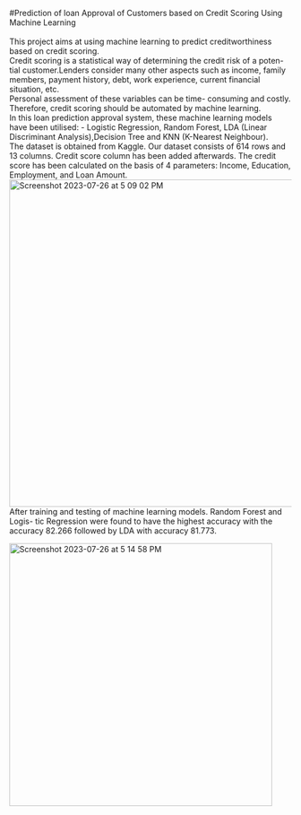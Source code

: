 #Prediction of loan Approval of Customers based on Credit Scoring Using Machine Learning<br><br>
 This project aims at using machine learning to predict creditworthiness based on credit scoring.<br>
Credit scoring is a statistical way of determining the credit risk of a poten- tial customer.Lenders consider many other aspects such as income, family members, payment history, debt, work experience, current financial situation, etc. <br>Personal assessment of these variables can be time- consuming and costly. Therefore, credit scoring should be automated by machine learning.<br>
In this loan prediction approval system, these machine learning models have been utilised: - Logistic Regression, Random Forest, LDA (Linear Discriminant Analysis),Decision Tree and KNN (K-Nearest Neighbour).
<br>
The dataset is obtained from Kaggle. Our dataset consists of 614 rows and 13 columns. Credit score column has been added afterwards. The credit score has been calculated on the basis of 4 parameters: Income, Education, Employment, and Loan Amount.
<br><img width="584" alt="Screenshot 2023-07-26 at 5 09 02 PM" src="https://github.com/dsgreen2/Prediction-of-loan-approval-of-customers-based-on-Credit-Scoring-Using-Machine-Learning/assets/106010465/083aff91-85fd-4b59-9b34-ecd4b8704e19">
<br>
After training and testing of machine learning models. Random Forest and Logis- tic Regression were found to have the highest accuracy with the accuracy 82.266 followed by LDA with accuracy 81.773.<br>

<img width="469" alt="Screenshot 2023-07-26 at 5 14 58 PM" src="https://github.com/dsgreen2/Prediction-of-loan-approval-of-customers-based-on-Credit-Scoring-Using-Machine-Learning/assets/106010465/754efcaa-a702-4d19-8f5d-6fd642e56542">


